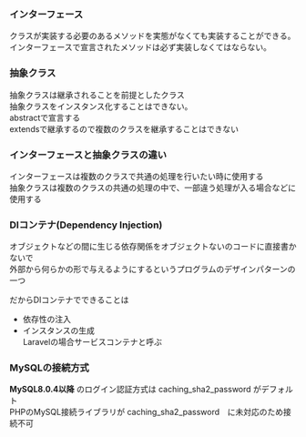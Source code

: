 ### インターフェース  
クラスが実装する必要のあるメソッドを実態がなくても実装することができる。  
インターフェースで宣言されたメソッドは必ず実装しなくてはならない。  

### 抽象クラス  
抽象クラスは継承されることを前提としたクラス  
抽象クラスをインスタンス化することはできない。  
abstractで宣言する  
extendsで継承するので複数のクラスを継承することはできない  

### インターフェースと抽象クラスの違い  
インターフェースは複数のクラスで共通の処理を行いたい時に使用する  
抽象クラスは複数のクラスの共通の処理の中で、一部違う処理が入る場合などに使用する  

### DIコンテナ(Dependency Injection)  
オブジェクトなどの間に生じる依存関係をオブジェクトないのコードに直接書かないで  
外部から何らかの形で与えるようにするというプログラムのデザインパターンの一つ  

だからDIコンテナでできることは  
- 依存性の注入  
- インスタンスの生成  
Laravelの場合サービスコンテナと呼ぶ  

### MySQLの接続方式
**MySQL8.0.4以降** のログイン認証方式は caching_sha2_password がデフォルト  
PHPのMySQL接続ライブラリが caching_sha2_password　に未対応のため接続不可